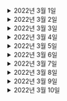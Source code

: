 

<details> <summary> 2022년 3월 1일 </summary>

## 회사 업무

## 개인 공부
- [개인플젝] order-and-gift-project
  - Order, Gift 프로젝트 
    - (User) 유저 도메인 정의
    - (User) 유저 생성 API 완성 
    - (User) 내정보 조회 API 완성
    - (User) 회원 탈퇴 API 완성
    - (User) 회원 재가입 API 완성 
- [DDD] 도메인 주도 설계란 무엇인가?
  - Chapter1) 도메인 주도 설계 복습 및 정리 (0% -> 100%)

</details>

<details> <summary> 2022년 3월 2일 </summary>

## 회사 업무
- 부릉 로지스틱스 오더 상태 이벤트 비동기 전달
  - 각 오더 상태 이벤트마다 다른 스펙으로 카프카에 전송하는 코드 작성
- 코드리뷰
  - ITSMCHG-6678 비마트 기사위치 알람 제거
  - ITSMCHG-6656 기사 출근시 고용보험 체크를 위한 앱버전 체크로직 제거
  - ITSMCHG-5889 배민1 callback agentlocation
- 메쉬톡데이
- DDD 스터디) 도메인 주도 설계란 무엇인가? - Chapter1

## 개인 공부
- [개인플젝] order-and-gift-project
  - Order, Gift 프로젝트 
    - (User) DB에 저장된 User를 활용하도록 리팩토링

</details>

<details> <summary> 2022년 3월 3일 </summary>

## 회사 업무
- 부릉 로지스틱스 오더 상태 이벤트 비동기 전달
  - 각 오더 상태 이벤트마다 다른 스펙으로 카프카에 전송하는 코드 작성
  - PR작성
  - local 테스트
  - dev1배포 및 테스트
- 코드리뷰
  - ITSMCHG-6716 기사 삭제 시 employmentStatus 업데이트

## 개인 공부
- [개인플젝] order-and-gift-project
  - Order, Gift 프로젝트 
    - (Admin) 어드민 생성 API
- [PS] python
  - dp 1문제 풀이

</details>

<details> <summary> 2022년 3월 4일 </summary>

## 회사 업무
- 부릉 로지스틱스 오더 상태 이벤트 비동기 전달
  - 테스트코드 작성
  - PR리뷰 반영

## 개인 공부
- [개인플젝] order-and-gift-project
  - Order, Gift 프로젝트 
    - (User, Admin) 유저, 어드민 생성시 혹은 조회시 검증한다. 

</details>

<details> <summary> 2022년 3월 5일 </summary>

## 회사 업무

## 개인 공부
- [개인플젝] order-and-gift-project
  - Order, Gift 프로젝트 
    - (User, Admin) 어드민용 다른 유저 정보 조회 API
    - (User, Admin) 어드민용 다른 유저 정보 삭제 API
    - (User, Admin) 어드민용 다른 유저 재가입 API

</details>

<details> <summary> 2022년 3월 6일 </summary>

## 회사 업무

## 개인 공부
- [개인플젝] order-and-gift-project
  - Order, Gift 프로젝트 
    - (Partner) Partner API에서 Auth활용 및 User 도메인과 연동

</details>

<details> <summary> 2022년 3월 7일 </summary>

## 회사 업무
- 부릉 로지스틱스 오더 상태 이벤트 비동기 전달
  - PR피드백 반영
- 위클리 미팅
- 코드리뷰
  - [ITSMCHG-6750] createorder refactoring

## 개인 공부

</details>

<details> <summary> 2022년 3월 8일 </summary>

## 회사 업무
- 부릉 로지스틱스 오더 상태 이벤트 비동기 전달
  - PR피드백 반영
  - dev1배포 및 테스트
- 코드리뷰
  - ITSMCHG-6722 고용보험 이력 업데이트 일자 버그 픽스
  - [ITSMCHG-6750] createorder refactoring
  - [ITSMCHG-6675] 도착지 변경 시 클라이언트에서 ClaimCode 를 선택할 수 있도록 수정

## 개인 공부
- [팀 프로젝트] CherryPick
  - JWT 설정
  - mysql DB 도커 세팅

</details>

<details> <summary> 2022년 3월 9일 </summary>

## 회사 업무

## 개인 공부
- [팀 프로젝트] CherryPick
  - (Auth) Login API 리팩토링
- [DDD] 도메인 지식 탐구를 위한 이벤트 스토밍
  - 강의 보고나서 정리
- [PS] python
  - greedy 1문제 풀이

</details>

<details> <summary> 2022년 3월 10일 </summary>

## 회사 업무
- "라스트마일 온보딩 - 라스트마일 소개" 미팅 참여
- 부릉 로지스틱스 오더 상태 이벤트 비동기 전달
  - PR피드백 반영 
- createOrder ~ cancelOrder 위키 재정리
- 코드리뷰
  -  ITSMCHG-6518-allow-without-uaa-token

## 개인 공부
- [DDD] 도메인 주도 설계란 무엇인가?
  - Chapter2) 2. 유비쿼터스 언어 (0% -> 100%)

</details>